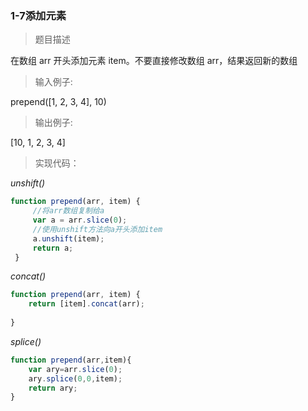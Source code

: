 ### 1-7添加元素

> 题目描述

在数组 arr 开头添加元素 item。不要直接修改数组 arr，结果返回新的数组  


>输入例子:

prepend([1, 2, 3, 4], 10)

>输出例子:

[10, 1, 2, 3, 4]

> 实现代码：

*unshift()*
``` js
function prepend(arr, item) {
     //将arr数组复制给a
     var a = arr.slice(0);
     //使用unshift方法向a开头添加item
     a.unshift(item);
     return a;
 }
``` 

*concat()*
``` js
function prepend(arr, item) {
    return [item].concat(arr);
    
}
```

*splice()*

```javascript
function prepend(arr,item){
    var ary=arr.slice(0);
    ary.splice(0,0,item);
    return ary;
}
```


